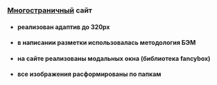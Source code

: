 ### [Многостраничный](https://onlydropped.github.io/production/) сайт
  - #### реализован адаптив до 320px
  - #### в написании разметки использовалась методология БЭМ
  - #### на сайте реализованы модальных окна (библиотека fancybox)
  - #### все изображения расформированы по папкам


